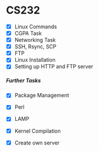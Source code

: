 # CS232

 - [x] Linux Commands
 - [x] CGPA Task
 - [x] Networking Task
 - [x] SSH, Rsync, SCP
 - [x] FTP
 - [x] Linux Installation
 - [x] Setting up HTTP and FTP server
##### Further Tasks
   - [x] Package Management
   - [x] Perl
   - [x] LAMP
   - [x] Kernel Compilation

 - [x] Create own server

